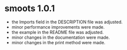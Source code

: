 # smoots 1.0.1

- the Imports field in the DESCRIPTION file was adjusted.
- minor performance improvements were made.
- the example in the README file was adjusted.
- minor changes in the documentation were made.
- minor changes in the print method were made.
